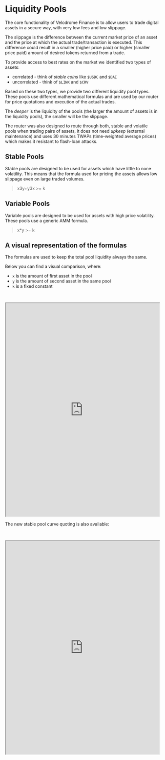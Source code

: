 # Liquidity Pools

The core functionality of Velodrome Finance is to allow users to trade
digital assets in a secure way, with very low fees and low slippage.

The slippage is the difference between the current market price of an asset and
the price at which the actual trade/transaction is executed. This difference
could result in a smaller (higher price paid) or higher (smaller price paid)
amount of desired tokens returned from a trade.

To provide access to best rates on the market we identified two types of assets:
 * correlated - think of _stable coins_ like `$USDC` and `$DAI`
 * uncorrelated - think of `$LINK` and `$CRV`

Based on these two types, we provide two different liquidity pool types. These
pools use different mathematical formulas and are used by our router for
price quotations and execution of the actual trades.

The _deeper_ is the liquidity of the pools (the larger the amount of
assets is in the liquidity pools), the smaller will be the slippage.

The router was also designed to route through both, stable and volatile pools
when trading pairs of assets, it does not need _upkeep_ (external maintenance)
and uses 30 minutes TWAPs (time-weighted average prices) which makes it
resistant to flash-loan attacks.

## Stable Pools

Stable pools are designed to be used for assets which have little to none
volatility. This means that the formula used for pricing the assets allows
low slippage even on large traded volumes.

> x3y+y3x >= k


## Variable Pools

Variable pools are designed to be used for assets with high price volatility.
These pools use a generic AMM formula.

> x*y >= k

## A visual representation of the formulas

The formulas are used to keep the total pool liquidity always the same.

Below you can find a visual comparison, where:
 * `x` is the amount of first asset in the pool
 * `y` is the amount of second asset in the same pool
 * `k` is a fixed constant

&nbsp;

<iframe src="https://www.desmos.com/calculator/vri2vhdgbv?embed" width="100%" height="700"></iframe>

The new stable pool curve quoting is also available:

&nbsp;

<iframe src="https://www.desmos.com/calculator/fih9bpvmzq?embed" width="100%" height="700"></iframe>
